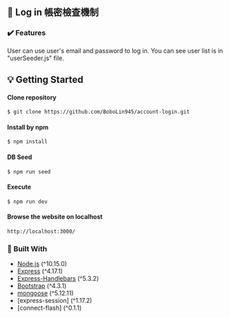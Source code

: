 <!-- ABOUT THE PROJECT 2-3 A10: 帳密檢查機制 -->
## :page_facing_up: Log in 帳密檢查機制

### :heavy_check_mark: Features

User can use user's email and password to log in.
You can see user list is in "userSeeder.js" file.

<!-- GETTING STARTED -->
## :bulb: Getting Started

#### Clone repository
```
$ git clone https://github.com/BoboLin945/account-login.git
```
#### Install by npm
```
$ npm install
```
#### DB Seed
```
$ npm run seed
```
#### Execute
```
$ npm run dev
```
#### Browse the website on localhost
```
http://localhost:3000/
```


### 🔧  Built With

* [Node.js](https://nodejs.org/en/) (^10.15.0)
* [Express](https://expressjs.com/)   (^4.17.1)
* [Express-Handlebars](https://www.npmjs.com/package/express-handlebars) (^5.3.2)
* [Bootstrap](https://getbootstrap.com) (^4.3.1)
* [mongoose](https://mongoosejs.com/) (^5.12.11)
* [express-session] (^1.17.2)
* [connect-flash] (^0.1.1)